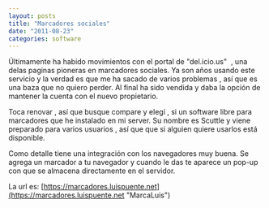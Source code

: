 ```yaml
---
layout: posts
title: "Marcadores sociales"
date: "2011-08-23"
categories: software
---
```


Últimamente ha habido movimientos con el portal de "del.icio.us"  , una delas paginas pioneras en marcadores sociales. Ya son años usando este servicio y la verdad es que me ha sacado de varios problemas , así que es una baza que no quiero perder. Al final ha sido vendida y daba la opción de mantener la cuenta con el nuevo propietario.

Toca renovar , así que busque compare y elegí , si un software libre para marcadores que he instalado en mi server. Su nombre es Scuttle y viene preparado para varios usuarios , así que que si alguien quiere usarlos está disponible.

Como detalle tiene una integración con los navegadores muy buena. Se agrega un marcador a tu navegador y cuando le das te aparece un pop-up con que se almacena directamente en el servidor.

La url es: [https://marcadores.luispuente.net](https://marcadores.luispuente.net "MarcaLuis")
